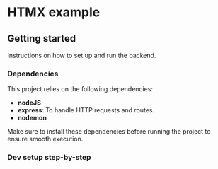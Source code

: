 # HTMX example

## Getting started

Instructions on how to set up and run the backend.

### Dependencies

This project relies on the following dependencies:

- **nodeJS**
- **express**: To handle HTTP requests and routes.
- **nodemon**

Make sure to install these dependencies before running the project to ensure smooth execution.

### Dev setup step-by-step
